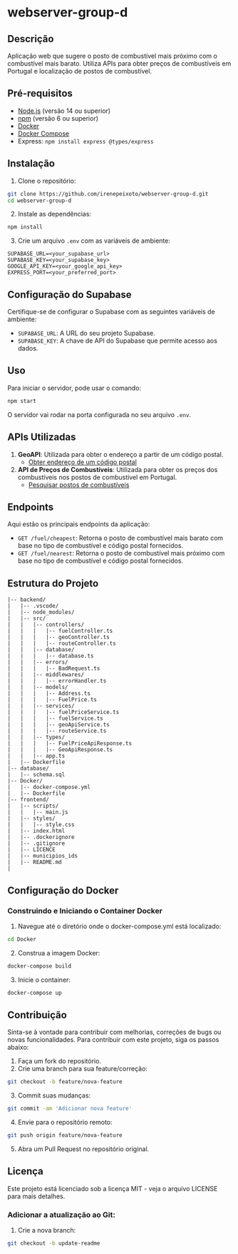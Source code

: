 # webserver-group-d

## Descrição

Aplicação web que sugere o posto de combustível mais próximo com o combustível mais barato. Utiliza APIs para obter preços de combustíveis em Portugal e localização de postos de combustível.

## Pré-requisitos

- [Node.js](https://nodejs.org/) (versão 14 ou superior)
- [npm](https://www.npmjs.com/) (versão 6 ou superior)
- [Docker](https://www.docker.com/)
- [Docker Compose](https://docs.docker.com/compose/)
- Express: ```npm install express @types/express```

## Instalação

1. Clone o repositório:

```bash
git clone https://github.com/irenepeixoto/webserver-group-d.git
cd webserver-group-d
```

2. Instale as dependências:

```bash
npm install
```

3. Crie um arquivo `.env` com as variáveis de ambiente:

```plaintext
SUPABASE_URL=<your_supabase_url>
SUPABASE_KEY=<your_supabase_key>
GOOGLE_API_KEY=<your_google_api_key>
EXPRESS_PORT=<your_preferred_port>
```

## Configuração do Supabase

Certifique-se de configurar o Supabase com as seguintes variáveis de ambiente:
- `SUPABASE_URL`: A URL do seu projeto Supabase.
- `SUPABASE_KEY`: A chave de API do Supabase que permite acesso aos dados.

## Uso

Para iniciar o servidor, pode usar o comando:
```bash
npm start
```

O servidor vai rodar na porta configurada no seu arquivo `.env`.

## APIs Utilizadas

1. **GeoAPI**: Utilizada para obter o endereço a partir de um código postal.<br>
   - [Obter endereço de um código postal](https://geoapi.pt/?mapa=3)
2. **API de Preços de Combustíveis**: Utilizada para obter os preços dos combustíveis nos postos de combustível em Portugal.<br>
   - [Pesquisar postos de combustíveis](https://precoscombustiveis.dgeg.gov.pt/api/PrecoComb/PesquisarPostos)

## Endpoints

Aqui estão os principais endpoints da aplicação:

- `GET /fuel/cheapest`: Retorna o posto de combustível mais barato com base no tipo de combustível e código postal fornecidos.
- `GET /fuel/nearest`: Retorna o posto de combustível mais próximo com base no tipo de combustível e código postal fornecidos.

## Estrutura do Projeto

```plaintext
|-- backend/
|   |-- .vscode/
|   |-- node_modules/
|   |-- src/
|   |   |-- controllers/
|   |   |   |-- fuelController.ts
|   |   |   |-- geoController.ts
|   |   |   |-- routeController.ts
|   |   |-- database/
|   |   |   |-- database.ts
|   |   |-- errors/
|   |   |   |-- BadRequest.ts
|   |   |-- middlewares/
|   |   |   |-- errorHandler.ts
|   |   |-- models/
|   |   |   |-- Address.ts
|   |   |   |-- FuelPrice.ts
|   |   |-- services/
|   |   |   |-- fuelPriceService.ts
|   |   |   |-- fuelService.ts
|   |   |   |-- geoApiService.ts
|   |   |   |-- routeService.ts
|   |   |-- types/
|   |   |   |-- FuelPriceApiResponse.ts
|   |   |   |-- GeoApiResponse.ts
|   |   |-- app.ts
|   |-- Dockerfile
|-- database/
|   |-- schema.sql
|-- Docker/
|   |-- docker-compose.yml
|   |-- Dockerfile
|-- frontend/
|   |-- scripts/
|   |   |-- main.js
|   |-- styles/
|   |   |-- style.css
|   |-- index.html
|   |-- .dockerignore
|   |-- .gitignore
|   |-- LICENCE
|   |-- municipios_ids
|   |-- README.md
|
```

## Configuração do Docker

### Construindo e Iniciando o Container Docker

1. Navegue até o diretório onde o docker-compose.yml está localizado:

```bash
cd Docker
```

2. Construa a imagem Docker:

```bash
docker-compose build
```

3. Inicie o container:

```bash
docker-compose up
```

## Contribuição

Sinta-se à vontade para contribuir com melhorias, correções de bugs ou novas funcionalidades. Para contribuir com este projeto, siga os passos abaixo:

1. Faça um fork do repositório.
2. Crie uma branch para sua feature/correção: 
```bash
git checkout -b feature/nova-feature
```
3. Commit suas mudanças: 
```bash
git commit -am 'Adicionar nova feature'
```
4. Envie para o repositório remoto: 
```bash
git push origin feature/nova-feature
```
5. Abra um Pull Request no repositório original.

## Licença

Este projeto está licenciado sob a licença MIT - veja o arquivo LICENSE para mais detalhes.

### Adicionar a atualização ao Git:

1. Crie a nova branch:
```bash
git checkout -b update-readme
```
